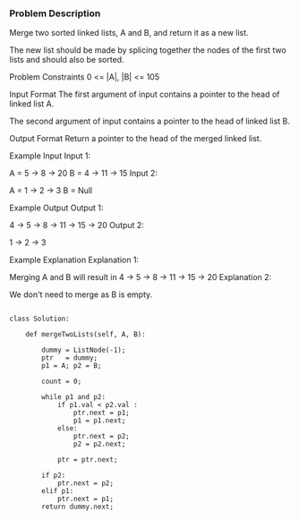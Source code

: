 ### Problem Description

Merge two sorted linked lists, A and B, and return it as a new list.

The new list should be made by splicing together the nodes of the first two lists and should also be sorted.



Problem Constraints
0 <= |A|, |B| <= 105



Input Format
The first argument of input contains a pointer to the head of linked list A.

The second argument of input contains a pointer to the head of linked list B.



Output Format
Return a pointer to the head of the merged linked list.



Example Input
Input 1:

 A = 5 -> 8 -> 20
 B = 4 -> 11 -> 15
Input 2:

 A = 1 -> 2 -> 3
 B = Null


Example Output
Output 1:

 4 -> 5 -> 8 -> 11 -> 15 -> 20
Output 2:

 1 -> 2 -> 3


Example Explanation
Explanation 1:

 Merging A and B will result in 4 -> 5 -> 8 -> 11 -> 15 -> 20 
Explanation 2:

 We don't need to merge as B is empty. 

```

class Solution:

	def mergeTwoLists(self, A, B):

        dummy = ListNode(-1);
        ptr   = dummy;
        p1 = A; p2 = B; 

        count = 0;

        while p1 and p2:
            if p1.val < p2.val :
                ptr.next = p1;
                p1 = p1.next;
            else:
                ptr.next = p2;
                p2 = p2.next;
            
            ptr = ptr.next;
                    
        if p2:
            ptr.next = p2;
        elif p1:
            ptr.next = p1;
        return dummy.next;

```
